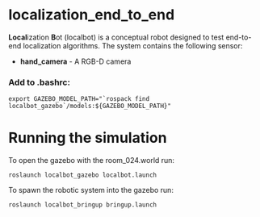 # localization_end_to_end

**Local**ization **B**ot (localbot) is a conceptual robot designed to test end-to-end localization algorithms. The system contains the following sensor:

- **hand_camera** - A RGB-D camera


### Add to .bashrc:

```
export GAZEBO_MODEL_PATH="`rospack find localbot_gazebo`/models:${GAZEBO_MODEL_PATH}"
```

# Running the simulation

To open the gazebo with the room_024.world run:

    roslaunch localbot_gazebo localbot.launch

To spawn the robotic system into the gazebo run:

    roslaunch localbot_bringup bringup.launch